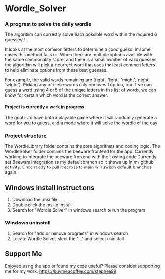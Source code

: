 # Wordle_Solver
### A program to solve the daily wordle
The algorithm can correctly solve each possible word within the required 6 guesses!!

It looks at the most common letters to determine a good guess. In some cases this method fails us. When there are multiple options availible with the same commonality score, and there is a small number of valid guesses, the algorithm will pick a incorrect word that uses the least common letters to help eliminate options from these best guesses.

For example, the valid words remaining are [fight', 'light', 'might', 'night', 'wight']. Picking any of these words only removes 1 option, but if we can guess a word using 4 or 5 of the unique letters in this list of words, we can know for certain which word is the correct answer.

#### Project is currently a work in progress.
The goal is to have both a playable game where it will randomly generate a word for you to guess, and a mode where it will solve the wordle of the day

### Project structure
The WordleLibrary folder contains the core algorithms and coding logic. The WordleSolver folder contains the beeware frontend for the app. 
Currently working to integrate the beeware frontend with the existing code
Currently set Beeware integration as my default branch so it shows up in my github activity. Once ready to pull it across to main will switch default branches again.


## Windows install instructions
1. Download the .msi file
2. Double click the msi to install
3. Search for "Wordle Solver" in windows search to run the program

### Windows uninstall
1. Search for "add or remove programs" in windows search
2. Locate Wordle Solver, slect the "..." and  select uninstall


## Support Me
Enjoyed using the app or found my code useful?
Please consider supporting me for my work.
https://buymeacoffee.com/stephen99

